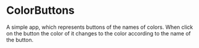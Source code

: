 # ColorButtons
A simple app, which represents buttons of the names of colors. When click on the button the color of it changes to the color according to the name of the button.
